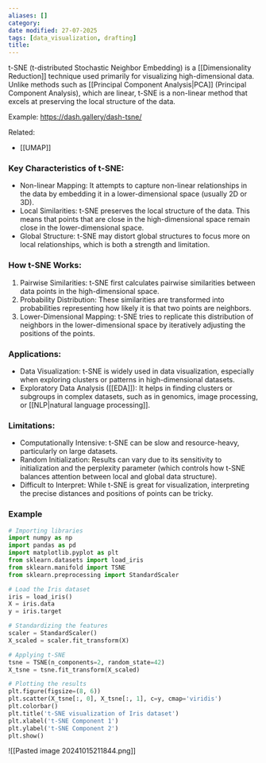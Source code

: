 ```yaml
---
aliases: []
category:
date modified: 27-07-2025
tags: [data_visualization, drafting]
title: 
---
```

t-SNE (t-distributed Stochastic Neighbor Embedding) is a [[Dimensionality Reduction]] technique used primarily for visualizing high-dimensional data. Unlike methods such as [[Principal Component Analysis|PCA]] (Principal Component Analysis), which are linear, t-SNE is a non-linear method that excels at preserving the local structure of the data. 

Example: https://dash.gallery/dash-tsne/

Related:
- [[UMAP]]
### Key Characteristics of t-SNE:
- Non-linear Mapping: It attempts to capture non-linear relationships in the data by embedding it in a lower-dimensional space (usually 2D or 3D).
- Local Similarities: t-SNE preserves the local structure of the data. This means that points that are close in the high-dimensional space remain close in the lower-dimensional space.
- Global Structure: t-SNE may distort global structures to focus more on local relationships, which is both a strength and limitation.
  
### How t-SNE Works:
1. Pairwise Similarities: t-SNE first calculates pairwise similarities between data points in the high-dimensional space.
2. Probability Distribution: These similarities are transformed into probabilities representing how likely it is that two points are neighbors.
3. Lower-Dimensional Mapping: t-SNE tries to replicate this distribution of neighbors in the lower-dimensional space by iteratively adjusting the positions of the points.

### Applications:
- Data Visualization: t-SNE is widely used in data visualization, especially when exploring clusters or patterns in high-dimensional datasets.
- Exploratory Data Analysis ([[EDA]]): It helps in finding clusters or subgroups in complex datasets, such as in genomics, image processing, or [[NLP|natural language processing]].

### Limitations:
- Computationally Intensive: t-SNE can be slow and resource-heavy, particularly on large datasets.
- Random Initialization: Results can vary due to its sensitivity to initialization and the perplexity parameter (which controls how t-SNE balances attention between local and global data structure).
- Difficult to Interpret: While t-SNE is great for visualization, interpreting the precise distances and positions of points can be tricky.
### Example

```python
# Importing libraries
import numpy as np
import pandas as pd
import matplotlib.pyplot as plt
from sklearn.datasets import load_iris
from sklearn.manifold import TSNE
from sklearn.preprocessing import StandardScaler

# Load the Iris dataset
iris = load_iris()
X = iris.data
y = iris.target

# Standardizing the features
scaler = StandardScaler()
X_scaled = scaler.fit_transform(X)

# Applying t-SNE
tsne = TSNE(n_components=2, random_state=42)
X_tsne = tsne.fit_transform(X_scaled)

# Plotting the results
plt.figure(figsize=(8, 6))
plt.scatter(X_tsne[:, 0], X_tsne[:, 1], c=y, cmap='viridis')
plt.colorbar()
plt.title('t-SNE visualization of Iris dataset')
plt.xlabel('t-SNE Component 1')
plt.ylabel('t-SNE Component 2')
plt.show()

```


![[Pasted image 20241015211844.png]]
